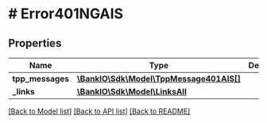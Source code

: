 # # Error401NGAIS

## Properties

Name | Type | Description | Notes
------------ | ------------- | ------------- | -------------
**tpp_messages** | [**\BankIO\Sdk\Model\TppMessage401AIS[]**](TppMessage401AIS.md) |  | [optional] 
**_links** | [**\BankIO\Sdk\Model\LinksAll**](LinksAll.md) |  | [optional] 

[[Back to Model list]](../../README.md#documentation-for-models) [[Back to API list]](../../README.md#documentation-for-api-endpoints) [[Back to README]](../../README.md)


